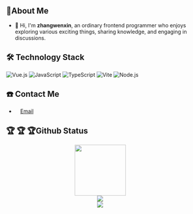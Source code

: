 
## 🐙About Me

- 👋 Hi, I'm **zhangwenxin**, an ordinary frontend programmer who enjoys exploring various exciting things, sharing knowledge, and engaging in discussions. 


## 🛠 Technology Stack

![Vue.js](https://img.shields.io/badge/Vue.js-4FC08D?logo=vuedotjs&logoColor=fff&style=flat)
![JavaScript](https://img.shields.io/badge/JavaScript-092E20?logo=javascript&logoColor=fff&style=flat)
![TypeScript](https://img.shields.io/badge/TypeScript-F7DF1E?logo=typescript&logoColor=000&style=flat)
![Vite](https://img.shields.io/badge/Vite-4FC08D?logo=vite&logoColor=fff&style=flat)
![Node.js](https://img.shields.io/badge/Node.js-61DAFB?logo=nodedotjs&logoColor=000&style=flat)

## ☎️ Contact Me

- <img height="10" src="https://api.iconify.design/fxemoji:email.svg"> [Email](mailto:1048334128@qq.com)

## 🏆 🏆 🏆Github Status

<div align="center"> <img height="137px" src="https://github-readme-stats.vercel.app/api?username=zwxyyds&hide_title=true&hide_border=true&show_icons=true&line_height=21&text_color=000&icon_color=000&bg_color=0,ea6161,ffc64d,fffc4d,52fa5a&theme=graywhite" /> </div>

<div align="center"> <img src="https://github-readme-stats.vercel.app/api/top-langs/?username=zwxyyds&theme=tokyonight&layout=compact"> </div>

<div align="center"> <img src="https://github-profile-trophy.vercel.app/?username=zwxyyds&theme=onedark" /> </div>
